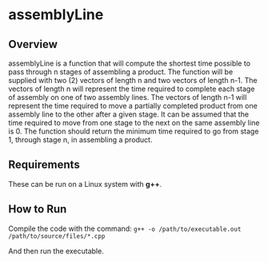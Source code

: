# assemblyLine

## Overview
assemblyLine is a function that will compute the shortest time possible to pass through n stages of assembling a product. The function will be supplied with two (2) vectors of length n and two vectors of length n-1. The vectors of length n will represent the time required to complete each stage of assembly on one of two assembly lines. The vectors of length n-1 will represent the time required to move a partially completed product from one assembly line to the other after a given stage. It can be assumed that the time required to move from one stage to the next on the same assembly line is 0. The function should return the minimum time required to go from stage 1, through stage n, in assembling a product.

## Requirements
These can be run on a Linux system with **g++**.

## How to Run
Compile the code with the command:
`g++ -o /path/to/executable.out /path/to/source/files/*.cpp`

And then run the executable.